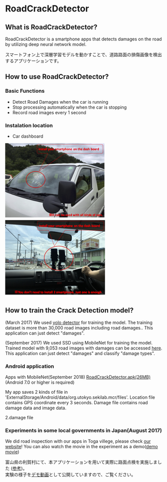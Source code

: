# RoadCrackDetector

## What is RoadCrackDetector?
RoadCrackDetector is a smartphone apps that detects damages on the road by utilizing deep neural network model.

スマートフォン上で深層学習モデルを動かすことで、道路路面の損傷画像を検出するアプリケーションです。

## How to use RoadCrackDetector?
### Basic Functions
- Detect Road Damages when the car is running
- Stop processing automatically when the car is stopping
- Record road images every 1 second

### Instalation location
- Car dashboard

<img alt="img1" src="./images/installation2.png" width="320px"/>
<img alt="img2" src="./images/installation1.png" width="320px"/>

## How to train the Crack Detection model?
(March 2017)
We used [yolo detector](https://pjreddie.com/darknet/yolo/ "yolo web") for training the model.
The training dataset is more than 30,000 road images including road damages..
This application can just detect "damages".

(September 2017)
We used SSD using MobileNet for training the model.
Trained model with 9,053 road images with damages can be accessed [here](https://s3-ap-northeast-1.amazonaws.com/mycityreport/trainedModels.tar.gz).
This application can just detect "damages" and classify "damage types".

### Android application
Apps with MobileNet(September 2018)
[RoadCrackDetector.apk(26MB)](https://s3-ap-northeast-1.amazonaws.com/sekilab-students/maeda/kashiyama/mcr111_open.apk)
(Android 7.0 or higher is required)

My app saves 2 kinds of file in 'ExternalStorage/Android/data/org.utokyo.sekilab.mcr/files'.
Location file contains GPS coordinate every 3 seconds. Damage file contains road damage data and image data.

2.damage file
 

### Experiments in some local governments in Japan(August 2017)
We did road inspection with our apps in Toga villege, please check [our website](http://sekilab.iis.u-tokyo.ac.jp/archives/category/news#post-1882)!
You can also watch the movie in the experiment as a demo([demo movie](https://youtu.be/P74Hl0vr1-Y))

富山県の利賀村にて、本アプリケーションを用いて実際に路面点検を実施しました ([参考](http://sekilab.iis.u-tokyo.ac.jp/archives/category/news#post-1882))。<br>
実験の様子を[デモ動画](https://youtu.be/P74Hl0vr1-Y)として公開していますので、ご覧ください。



